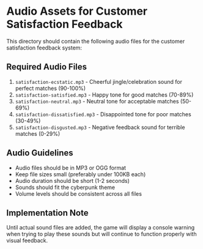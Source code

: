 # Audio Assets for Customer Satisfaction Feedback

This directory should contain the following audio files for the customer satisfaction feedback system:

## Required Audio Files

1. `satisfaction-ecstatic.mp3` - Cheerful jingle/celebration sound for perfect matches (90-100%)
2. `satisfaction-satisfied.mp3` - Happy tone for good matches (70-89%)
3. `satisfaction-neutral.mp3` - Neutral tone for acceptable matches (50-69%)
4. `satisfaction-dissatisfied.mp3` - Disappointed tone for poor matches (30-49%)
5. `satisfaction-disgusted.mp3` - Negative feedback sound for terrible matches (0-29%)

## Audio Guidelines

- Audio files should be in MP3 or OGG format
- Keep file sizes small (preferably under 100KB each)
- Audio duration should be short (1-2 seconds)
- Sounds should fit the cyberpunk theme
- Volume levels should be consistent across all files

## Implementation Note

Until actual sound files are added, the game will display a console warning when trying to play these sounds but will continue to function properly with visual feedback. 